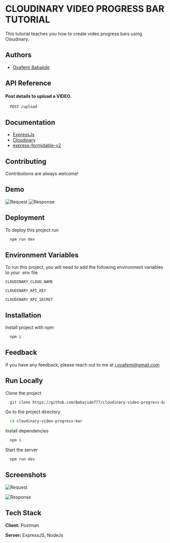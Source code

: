# CLOUDINARY VIDEO PROGRESS BAR TUTORIAL

This tutorial teaches you how to create video progress bars using Cloudinary.

## Authors

- [Oyafemi Babajide](https://github.com/Babajide777)

## API Reference

#### Post details to upload a VIDEO.

```http
  POST /upload
```

## Documentation

- [ExpressJs](https://expressjs.com/)
- [Cloudinary](https://cloudinary.com/)
- [express-formidable-v2](https://www.npmjs.com/package/express-formidable-v2)

## Contributing

Contributions are always welcome!

## Demo

![Request](/assets/request.jpg)
![Response](/assets/response.jpg)

## Deployment

To deploy this project run

```bash
  npm run dev
```

## Environment Variables

To run this project, you will need to add the following environment variables to your .env file

`CLOUDINARY_CLOUD_NAME`

`CLOUDINARY_API_KEY`

`CLOUDINARY_API_SECRET`

## Installation

Install project with npm

```bash
  npm i
```

## Feedback

If you have any feedback, please reach out to me at j.oyafemi@gmail.com

## Run Locally

Clone the project

```bash
  git clone https://github.com/Babajide777/cloudinary-video-progress-bar.git
```

Go to the project directory

```bash
  cd cloudinary-video-progress-bar
```

Install dependencies

```bash
  npm i
```

Start the server

```bash
  npm run dev
```

## Screenshots

![Request](/assets/request.jpg)

![Response](/assets/response.jpg)

## Tech Stack

**Client:** Postman

**Server:** ExpressJS, NodeJs
